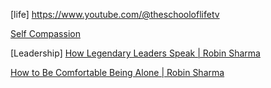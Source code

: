 
[life]
https://www.youtube.com/@theschooloflifetv

[Self Compassion](https://www.youtube.com/watch?v=-kfUE41-JFw&t=68s)

[Leadership]
[How Legendary Leaders Speak | Robin Sharma](https://www.youtube.com/watch?v=-OIAnt8A9Ek&t=1s)

[How to Be Comfortable Being Alone | Robin Sharma](https://www.youtube.com/watch?v=oLxafxniWZc)


